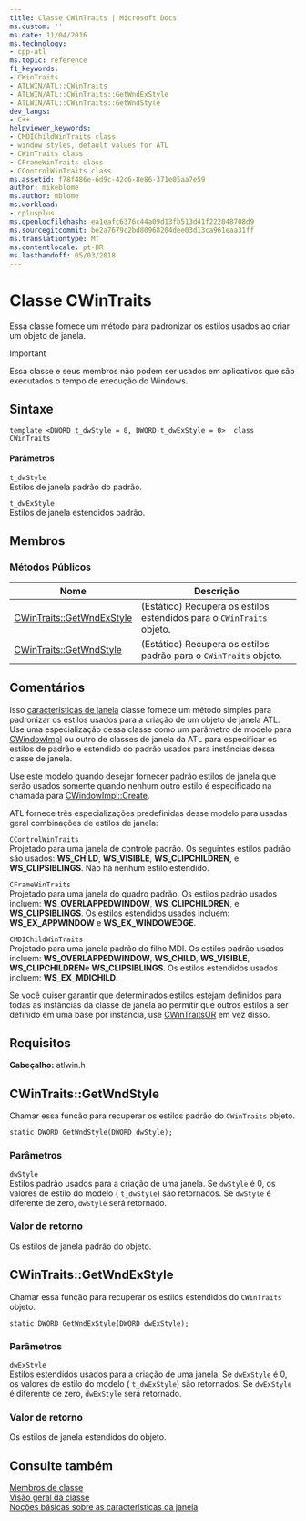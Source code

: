 ```yaml
---
title: Classe CWinTraits | Microsoft Docs
ms.custom: ''
ms.date: 11/04/2016
ms.technology:
- cpp-atl
ms.topic: reference
f1_keywords:
- CWinTraits
- ATLWIN/ATL::CWinTraits
- ATLWIN/ATL::CWinTraits::GetWndExStyle
- ATLWIN/ATL::CWinTraits::GetWndStyle
dev_langs:
- C++
helpviewer_keywords:
- CMDIChildWinTraits class
- window styles, default values for ATL
- CWinTraits class
- CFrameWinTraits class
- CControlWinTraits class
ms.assetid: f78f486e-6d9c-42c6-8e86-371e05aa7e59
author: mikeblome
ms.author: mblome
ms.workload:
- cplusplus
ms.openlocfilehash: ea1eafc6376c44a09d13fb513d41f222048708d9
ms.sourcegitcommit: be2a7679c2bd80968204dee03d13ca961eaa31ff
ms.translationtype: MT
ms.contentlocale: pt-BR
ms.lasthandoff: 05/03/2018
---
```

# <a name="cwintraits-class"></a>Classe CWinTraits
Essa classe fornece um método para padronizar os estilos usados ao criar um objeto de janela.  
  
> [!IMPORTANT]
>  Essa classe e seus membros não podem ser usados em aplicativos que são executados o tempo de execução do Windows.  
  
## <a name="syntax"></a>Sintaxe  
  
```
template <DWORD t_dwStyle = 0, DWORD t_dwExStyle = 0>  class CWinTraits
```  
  
#### <a name="parameters"></a>Parâmetros  
 `t_dwStyle`  
 Estilos de janela padrão do padrão.  
  
 `t_dwExStyle`  
 Estilos de janela estendidos padrão.  
  
## <a name="members"></a>Membros  
  
### <a name="public-methods"></a>Métodos Públicos  
  
|Nome|Descrição|  
|----------|-----------------|  
|[CWinTraits::GetWndExStyle](#getwndexstyle)|(Estático) Recupera os estilos estendidos para o `CWinTraits` objeto.|  
|[CWinTraits::GetWndStyle](#getwndstyle)|(Estático) Recupera os estilos padrão para o `CWinTraits` objeto.|  
  
## <a name="remarks"></a>Comentários  
 Isso [características de janela](../../atl/understanding-window-traits.md) classe fornece um método simples para padronizar os estilos usados para a criação de um objeto de janela ATL. Use uma especialização dessa classe como um parâmetro de modelo para [CWindowImpl](../../atl/reference/cwindowimpl-class.md) ou outro de classes de janela da ATL para especificar os estilos de padrão e estendido do padrão usados para instâncias dessa classe de janela.  
  
 Use este modelo quando desejar fornecer padrão estilos de janela que serão usados somente quando nenhum outro estilo é especificado na chamada para [CWindowImpl::Create](../../atl/reference/cwindowimpl-class.md#create).  
  
 ATL fornece três especializações predefinidas desse modelo para usadas geral combinações de estilos de janela:  
  
 `CControlWinTraits`  
 Projetado para uma janela de controle padrão. Os seguintes estilos padrão são usados: **WS_CHILD**, **WS_VISIBLE**, **WS_CLIPCHILDREN**, e **WS_CLIPSIBLINGS**. Não há nenhum estilo estendido.  
  
 `CFrameWinTraits`  
 Projetado para uma janela do quadro padrão. Os estilos padrão usados incluem: **WS_OVERLAPPEDWINDOW**, **WS_CLIPCHILDREN**, e **WS_CLIPSIBLINGS**. Os estilos estendidos usados incluem: **WS_EX_APPWINDOW** e **WS_EX_WINDOWEDGE**.  
  
 `CMDIChildWinTraits`  
 Projetado para uma janela padrão do filho MDI. Os estilos padrão usados incluem: **WS_OVERLAPPEDWINDOW**, **WS_CHILD**, **WS_VISIBLE**, **WS_CLIPCHILDREN**e **WS_CLIPSIBLINGS**. Os estilos estendidos usados incluem: **WS_EX_MDICHILD**.  
  
 Se você quiser garantir que determinados estilos estejam definidos para todas as instâncias da classe de janela ao permitir que outros estilos a ser definido em uma base por instância, use [CWinTraitsOR](../../atl/reference/cwintraitsor-class.md) em vez disso.  
  
## <a name="requirements"></a>Requisitos  
 **Cabeçalho:** atlwin.h  
  
##  <a name="getwndstyle"></a>  CWinTraits::GetWndStyle  
 Chamar essa função para recuperar os estilos padrão do `CWinTraits` objeto.  
  
```
static DWORD GetWndStyle(DWORD dwStyle);
```  
  
### <a name="parameters"></a>Parâmetros  
 `dwStyle`  
 Estilos padrão usados para a criação de uma janela. Se `dwStyle` é 0, os valores de estilo do modelo ( `t_dwStyle`) são retornados. Se `dwStyle` é diferente de zero, `dwStyle` será retornado.  
  
### <a name="return-value"></a>Valor de retorno  
 Os estilos de janela padrão do objeto.  
  
##  <a name="getwndexstyle"></a>  CWinTraits::GetWndExStyle  
 Chamar essa função para recuperar os estilos estendidos do `CWinTraits` objeto.  
  
```
static DWORD GetWndExStyle(DWORD dwExStyle);
```  
  
### <a name="parameters"></a>Parâmetros  
 `dwExStyle`  
 Estilos estendidos usados para a criação de uma janela. Se `dwExStyle` é 0, os valores de estilo do modelo ( `t_dwExStyle`) são retornados. Se `dwExStyle` é diferente de zero, `dwExStyle` será retornado.  
  
### <a name="return-value"></a>Valor de retorno  
 Os estilos de janela estendidos do objeto.  
  
## <a name="see-also"></a>Consulte também  
 [Membros de classe](http://msdn.microsoft.com/en-us/dbe6a147-3f01-4aea-a3fb-fe6ebadc31f8)   
 [Visão geral da classe](../../atl/atl-class-overview.md)   
 [Noções básicas sobre as características da janela](../../atl/understanding-window-traits.md)

